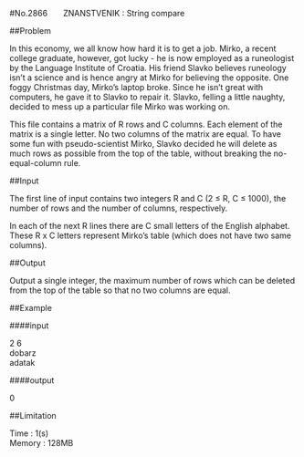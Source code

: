 #No.2866 &nbsp;&nbsp;&nbsp;&nbsp;&nbsp;&nbsp;ZNANSTVENIK : String compare

##Problem

In this economy, we all know how hard it is to get a job. Mirko, a recent college graduate, however, got lucky - he is now employed as a runeologist by the Language Institute of Croatia. His friend Slavko believes runeology isn’t a science and is hence angry at Mirko for believing the opposite. One foggy Christmas day, Mirko’s laptop broke. Since he isn’t great with computers, he gave it to Slavko to repair it. Slavko, felling a little naughty, decided to mess up a particular file Mirko was working on.   

This file contains a matrix of R rows and C columns. Each element of the matrix is a single letter. No two columns of the matrix are equal. To have some fun with pseudo-scientist Mirko, Slavko decided he will delete as much rows as possible from the top of the table, without breaking the no-equal-column rule.  

##Input

The first line of input contains two integers R and C (2 ≤ R, C ≤ 1000), the number of rows and the number of columns, respectively.  

In each of the next R lines there are C small letters of the English alphabet. These R x C letters represent Mirko’s table (which does not have two same columns).  

##Output

Output a single integer, the maximum number of rows which can be deleted from the top of the table so that no two columns are equal.  

##Example

####input

2 6  
dobarz  
adatak  

####output

0  

##Limitation

Time : 1(s)  
Memory : 128MB
